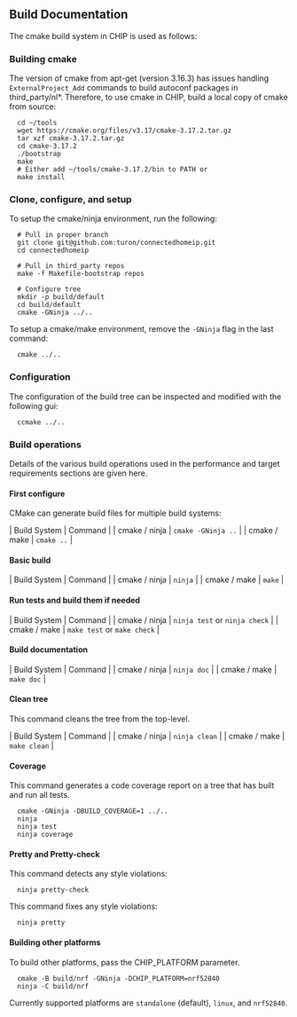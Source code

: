 ## Build Documentation

The cmake build system in CHIP is used as follows:

### Building cmake

The version of cmake from apt-get (version 3.16.3) has issues handling
`ExternalProject_Add` commands to build autoconf packages in third_party/nl\*.
Therefore, to use cmake in CHIP, build a local copy of cmake from source:

```
  cd ~/tools
  wget https://cmake.org/files/v3.17/cmake-3.17.2.tar.gz
  tar xzf cmake-3.17.2.tar.gz
  cd cmake-3.17.2
  ./bootstrap
  make
  # Either add ~/tools/cmake-3.17.2/bin to PATH or
  make install
```

### Clone, configure, and setup

To setup the cmake/ninja environment, run the following:

```
  # Pull in proper branch
  git clone git@github.com:turon/connectedhomeip.git
  cd connectedhomeip

  # Pull in third_party repos
  make -f Makefile-bootstrap repos

  # Configure tree
  mkdir -p build/default
  cd build/default
  cmake -GNinja ../..
```

To setup a cmake/make environment, remove the `-GNinja` flag in the last
command:

```
  cmake ../..
```

### Configuration

The configuration of the build tree can be inspected and modified with the
following gui:

```
  ccmake ../..
```

### Build operations

Details of the various build operations used in the performance and target
requirements sections are given here.

#### First configure

CMake can generate build files for multiple build systems:

| Build System | Command | | cmake / ninja | `cmake -GNinja ..` | | cmake / make
| `cmake ..` |

#### Basic build

| Build System | Command | | cmake / ninja | `ninja` | | cmake / make | `make` |

#### Run tests and build them if needed

| Build System | Command | | cmake / ninja | `ninja test` or `ninja check` | |
cmake / make | `make test` or `make check` |

#### Build documentation

| Build System | Command | | cmake / ninja | `ninja doc` | | cmake / make |
`make doc` |

#### Clean tree

This command cleans the tree from the top-level.

| Build System | Command | | cmake / ninja | `ninja clean` | | cmake / make |
`make clean` |

#### Coverage

This command generates a code coverage report on a tree that has built and run
all tests.

```
  cmake -GNinja -DBUILD_COVERAGE=1 ../..
  ninja
  ninja test
  ninja coverage
```

#### Pretty and Pretty-check

This command detects any style violations:

```
  ninja pretty-check
```

This command fixes any style violations:

```
  ninja pretty
```

#### Building other platforms

To build other platforms, pass the CHIP_PLATFORM parameter.

```
  cmake -B build/nrf -GNinja -DCHIP_PLATFORM=nrf52840
  ninja -C build/nrf
```

Currently supported platforms are `standalone` (default), `linux`, and
`nrf52840`.
